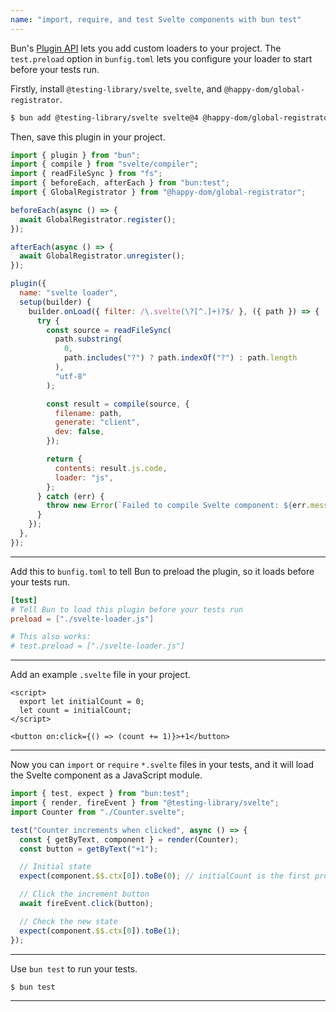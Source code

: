 ```yaml
---
name: "import, require, and test Svelte components with bun test"
---
```


Bun's [Plugin API](/docs/runtime/plugins) lets you add custom loaders to your project. The `test.preload` option in `bunfig.toml` lets you configure your loader to start before your tests run.

Firstly, install `@testing-library/svelte`, `svelte`, and `@happy-dom/global-registrator`.

```bash
$ bun add @testing-library/svelte svelte@4 @happy-dom/global-registrator
```

Then, save this plugin in your project.

```ts#svelte-loader.js
import { plugin } from "bun";
import { compile } from "svelte/compiler";
import { readFileSync } from "fs";
import { beforeEach, afterEach } from "bun:test";
import { GlobalRegistrator } from "@happy-dom/global-registrator";

beforeEach(async () => {
  await GlobalRegistrator.register();
});

afterEach(async () => {
  await GlobalRegistrator.unregister();
});

plugin({
  name: "svelte loader",
  setup(builder) {
    builder.onLoad({ filter: /\.svelte(\?[^.]+)?$/ }, ({ path }) => {
      try {
        const source = readFileSync(
          path.substring(
            0,
            path.includes("?") ? path.indexOf("?") : path.length
          ),
          "utf-8"
        );

        const result = compile(source, {
          filename: path,
          generate: "client",
          dev: false,
        });

        return {
          contents: result.js.code,
          loader: "js",
        };
      } catch (err) {
        throw new Error(`Failed to compile Svelte component: ${err.message}`);
      }
    });
  },
});

```

---

Add this to `bunfig.toml` to tell Bun to preload the plugin, so it loads before your tests run.

```toml#bunfig.toml
[test]
# Tell Bun to load this plugin before your tests run
preload = ["./svelte-loader.js"]

# This also works:
# test.preload = ["./svelte-loader.js"]
```

---

Add an example `.svelte` file in your project.

```html#Counter.svelte
<script>
  export let initialCount = 0;
  let count = initialCount;
</script>

<button on:click={() => (count += 1)}>+1</button>
```

---

Now you can `import` or `require` `*.svelte` files in your tests, and it will load the Svelte component as a JavaScript module.

```ts#hello-svelte.test.ts
import { test, expect } from "bun:test";
import { render, fireEvent } from "@testing-library/svelte";
import Counter from "./Counter.svelte";

test("Counter increments when clicked", async () => {
  const { getByText, component } = render(Counter);
  const button = getByText("+1");

  // Initial state
  expect(component.$$.ctx[0]).toBe(0); // initialCount is the first prop

  // Click the increment button
  await fireEvent.click(button);

  // Check the new state
  expect(component.$$.ctx[0]).toBe(1);
});
```

---

Use `bun test` to run your tests.

```bash
$ bun test
```

---
